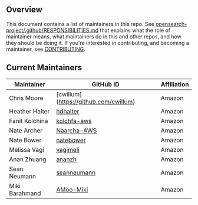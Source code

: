 ## Overview

This document contains a list of maintainers in this repo. See [opensearch-project/.github/RESPONSIBILITIES.md](https://github.com/opensearch-project/.github/blob/main/RESPONSIBILITIES.md#maintainer-responsibilities) that explains what the role of maintainer means, what maintainers do in this and other repos, and how they should be doing it. If you're interested in contributing, and becoming a maintainer, see [CONTRIBUTING](CONTRIBUTING.md).

## Current Maintainers

| Maintainer       | GitHub ID                                       | Affiliation |
| ---------------- | ----------------------------------------------- | ----------- |
| Chris Moore      | [cwillum] (https://github.com/cwillum)          | Amazon      |
| Heather Halter   | [hdhalter](https://github.com/hdhalter)         | Amazon      |
| Fanit Kolchina   | [kolchfa-aws](https://github.com/kolchfa-aws)   | Amazon      |
| Nate Archer      | [Naarcha-AWS](https://github.com/Naarcha-AWS)   | Amazon      |
| Nate Bower       | [natebower](https://github.com/natebower)       | Amazon      |
| Melissa Vagi     | [vagimeli](https://github.com/vagimeli)         | Amazon      |
| Anan Zhuang      | [ananzh](https://github.com/ananzh)             | Amazon      |
| Sean Neumann     | [seanneumann](https://github.com/seanneumann)   | Amazon      |
| Miki Barahmand   | [AMoo-Miki](https://github.com/AMoo-Miki)       | Amazon      |
